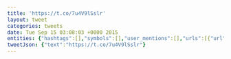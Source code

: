 ```yaml
---
title: 'https://t.co/7u4V9lSslr'
layout: tweet
categories: tweets
date: Tue Sep 15 03:08:03 +0000 2015
entities: {"hashtags":[],"symbols":[],"user_mentions":[],"urls":[{"url":"https://t.co/7u4V9lSslr","expanded_url":"https://www.youtube.com/watch?v=6_tiuGFXqIQ","display_url":"youtube.com/watch?v=6_tiuG…","indices":[0,23]}]}
tweetJson: {"text":"https://t.co/7u4V9lSslr"}
---
```

